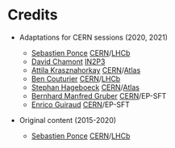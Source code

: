 Credits
=======

  - Adaptations for CERN sessions (2020, 2021)
    * [Sebastien Ponce](https://github.com/sponce) [CERN](http://cern.ch)/[LHCb](http://lhcb.cern.ch)
    * [David Chamont](https://gitlab.cern.ch/chamont) [IN2P3](https://informatique.in2p3.fr)
    * [Attila Krasznahorkay](https://gitlab.cern.ch/akraszna) [CERN](http://cern.ch)/[Atlas](https://atlas.cern/)
    * [Ben Couturier](https://gitlab.cern.ch/bcouturi) [CERN](http://cern.ch)/[LHCb](http://lhcb.cern.ch)
    * [Stephan Hageboeck](https://gitlab.cern.ch/shageboe) [CERN](http://cern.ch)/[Atlas](https://atlas.cern/)
    * [Bernhard Manfred Gruber](https://gitlab.cern.ch/bgruber) [CERN](http://cern.ch)/EP-SFT
    * [Enrico Guiraud](https://github.com/eguiraud) [CERN](http://cern.ch)/EP-SFT

  - Original content (2015-2020)
    * [Sebastien Ponce](https://github.com/sponce) [CERN](http://cern.ch)/[LHCb](http://lhcb.cern.ch)

